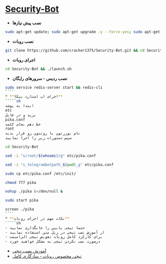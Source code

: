 # [Security-Bot](https://telegram.me/tgsecuritybot)
* **نصب پیش نیازها**
`````sh
sudo apt-get update; sudo apt-get upgrade -y --force-yes; sudo apt-get dist-upgrade -y --force-yes; sudo apt-get install libreadline-dev libconfig-dev libssl-dev lua5.2 liblua5.2-dev lua-socket lua-sec lua-expat libevent-dev libjansson* libpython-dev make unzip git redis-server g++ autoconf -y --force-yes
`````
* **نصب روبات**
`````sh
git clone https://github.com/cracker1375/Security-Bot.git && cd Security-Bot && chmod +x launch.sh && ./launch.sh install && ./launch.sh
`````
* **اجرای روبات**
`````sh
cd Security-Bot && ./launch.sh
`````
* **نصب ردیس - سرورهای رایگان**
`````sh
sudo service redis-server start && redis-cli
````
* **اجرای اپ استارت پیکا**
`````sh
ابتدا به پوشه
etc
برید و در فایل
pika.conf
خط دهم بجای کلمه
root
نام یوزرتون یا روتتون رو قرار بدید
سپس دستورات زیر را اجرا نمایید

cd Security-Bot

sed -i "s/root/$(whoami)/g" etc/pika.conf

sed -i "s_telegrambotpath_$(pwd)_g" etc/pika.conf

sudo cp etc/pika.conf /etc/init/

chmod 777 pika

nohup ./pika &>/dev/null &

sudo start pika

screen ./pika
````
* **نکات مهم در اجرای روبات**
`````sh
- حتما تیجی پایین را جایگذاری نمایید
- از آموزش نصب تیجی در زیل متن استفاده نمایید
- برای کارکرد کامل روبات تعویض تیجی الزامیست
- درصورت نصب نکردن تیجی به مشکل خواهید خورد

`````

* [آموزش نصب تیجی](https://telegram.me/AboutBots/64)
* [تیجی مخصوص روبات - سازگاری کامل](https://telegram.me/AboutBots/68)
